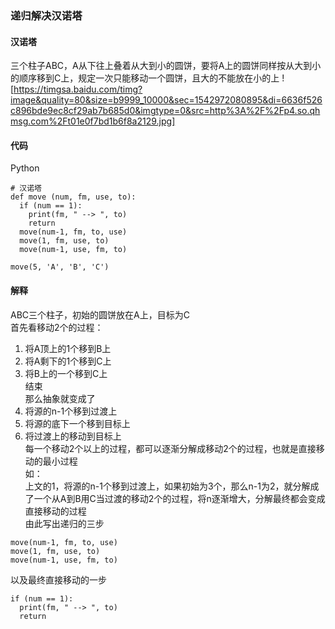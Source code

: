 ### 递归解决汉诺塔

#### 汉诺塔
三个柱子ABC，A从下往上叠着从大到小的圆饼，要将A上的圆饼同样按从大到小的顺序移到C上，规定一次只能移动一个圆饼，且大的不能放在小的上
![https://timgsa.baidu.com/timg?image&quality=80&size=b9999_10000&sec=1542972080895&di=6636f526c896bde9ec8cf29ab7b685d0&imgtype=0&src=http%3A%2F%2Fp4.so.qhmsg.com%2Ft01e0f7bd1b6f8a2129.jpg]

#### 代码
Python
```
# 汉诺塔
def move (num, fm, use, to):
  if (num == 1):
    print(fm, " --> ", to)
    return
  move(num-1, fm, to, use)
  move(1, fm, use, to)
  move(num-1, use, fm, to)

move(5, 'A', 'B', 'C')
```

#### 解释
ABC三个柱子，初始的圆饼放在A上，目标为C <br>
首先看移动2个的过程： <br>
1. 将A顶上的1个移到B上 <br>
2. 将A剩下的1个移到C上 <br>
3. 将B上的一个移到C上 <br>
结束 <br>
那么抽象就变成了
1. 将源的n-1个移到过渡上 <br>
2. 将源的底下一个移到目标上 <br>
3. 将过渡上的移动到目标上 <br>
每一个移动2个以上的过程，都可以逐渐分解成移动2个的过程，也就是直接移动的最小过程 <br>
如： <br>
上文的1，将源的n-1个移到过渡上，如果初始为3个，那么n-1为2，就分解成了一个从A到B用C当过渡的移动2个的过程，将n逐渐增大，分解最终都会变成直接移动的过程 <br>
由此写出递归的三步
```
move(num-1, fm, to, use)
move(1, fm, use, to)
move(num-1, use, fm, to)
```
以及最终直接移动的一步
```
if (num == 1):
  print(fm, " --> ", to)
  return
```